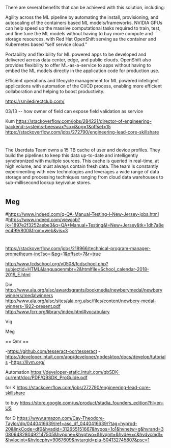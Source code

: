 
There are several benefits that can be achieved with this solution, including:

Agility across the ML pipeline by automating the install, provisioning, and autoscaling of the containers based ML models/frameworks.  NVIDIA GPUs can help speed up the massive computational tasks required to train, test, and fine tune the ML models without having to buy more compute and storage resources, with Red Hat OpenShift serving as the container and Kubernetes based “self service cloud.”

Portability and flexibility for ML powered apps to be developed and delivered across data center, edge, and public clouds. OpenShift also provides flexibility to offer ML-as-a-service to apps without having to embed the ML models directly in the application code for production use.

Efficient operations and lifecycle management for ML powered intelligent applications with automation of the CI/CD process, enabling more efficient collaboration and helping to boost productivity.

https://smiledirectclub.com/


03/13
  -- how owner of field can expose field validation as service


Kum
https://stackoverflow.com/jobs/284221/director-of-engineering-backend-systems-beeswax?so=i&pg=1&offset=15
https://stackoverflow.com/jobs/272790/engineering-lead-core-skillshare


#
The Userdata Team owns a 15 TB cache of user and device profiles. They build the pipelines to keep this data up-to-date and intelligently synchronized with multiple sources. This cache is queried in real-time, at high volume, and must always contain fresh data. The team is constantly experimenting with new technologies and leverages a wide range of data storage and processing techniques ranging from cloud data warehouses to sub-millisecond lookup key/value stores. 

#

## Meg
#https://www.indeed.com/q-QA-Manual-Testing-l-New-Jersey-jobs.html
#https://www.indeed.com/viewjob?jk=1897e2f3252aebe3&q=QA+Manual+Testing&l=New+Jersey&tk=1dh7a8eec499r800&from=web&vjs=3
#


https://stackoverflow.com/jobs/218966/technical-program-manager-prometheum-inc?so=i&pg=1&offset=7&r=true

http://www.fcdschool.org/v0508/fcdschool.php?subjectid=HTML&languagenmbr=2&htmlfile=School_calendar-2018-2019_E.html

Div
http://www.ala.org/alsc/awardsgrants/bookmedia/newberymedal/newberywinners/medalwinners
http://www.ala.org/alsc/sites/ala.org.alsc/files/content/newbery-medal-winners-1922-present.pdf
http://www.fcrr.org/library/index.html#vocabulary

Vig

Meg

== Qmr ==

-https://github.com/tesseract-ocr/tesseract
-https://developer.intuit.com/app/developer/qbdesktop/docs/develop/tutorials
-https://llvm.org/


Automation
https://developer-static.intuit.com/qbSDK-current/doc/PDF/QBSDK_ProGuide.pdf


for K
https://stackoverflow.com/jobs/272790/engineering-lead-core-skillshare


to buy
https://store.google.com/us/product/stadia_founders_edition?hl=en-US


for D
https://www.amazon.com/Cay-Theodore-Taylor/dp/0440416639/ref=asc_df_0440416639/?tag=hyprod-20&linkCode=df0&hvadid=312655151667&hvpos=1o1&hvnetw=g&hvrand=3080648280492147505&hvpone=&hvptwo=&hvqmt=&hvdev=c&hvdvcmdl=&hvlocint=&hvlocphy=9067609&hvtargid=pla-504132745807&psc=1
